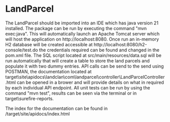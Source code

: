 # LandParcel

The LandParcel should be imported into an IDE which has java version 21 installed.
The package can be run by executing the command "mvn exec:java".
This will automatically launch an Apache Tomcat server which will host the application on http://localhost:8080.
Once run an in-memory H2 database will be created accessible at http://localhost:8080/h2-console/test.do the credentials required can be found and changed in the pom.xml file.
The SQL script located at src/main/resources/data.sql will be run automatically that will create a table to store the land parcels and populate it with two dummy entries.
API calls can be send to the send using POSTMAN, the documentation located at target\site\apidocs\landclan\com\landparcel\controller\LandParcelController.html can be opened in a brower and will provide details on what in required by each individual API endpoint.
All unit tests can be run by using the command "mvn test", results can be seen via the terminal or in target\surefire-reports.

The index for the documentation can be found in /target/site/apidocs/index.html
